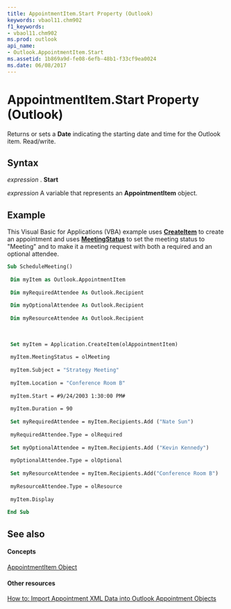 ```yaml
---
title: AppointmentItem.Start Property (Outlook)
keywords: vbaol11.chm902
f1_keywords:
- vbaol11.chm902
ms.prod: outlook
api_name:
- Outlook.AppointmentItem.Start
ms.assetid: 1b869a9d-fe08-6efb-48b1-f33cf9ea0024
ms.date: 06/08/2017
---
```



# AppointmentItem.Start Property (Outlook)

Returns or sets a **Date** indicating the starting date and time for the Outlook item. Read/write.


## Syntax

 _expression_ . **Start**

 _expression_ A variable that represents an **AppointmentItem** object.


## Example

This Visual Basic for Applications (VBA) example uses **[CreateItem](application-createitem-method-outlook.md)** to create an appointment and uses **[MeetingStatus](appointmentitem-meetingstatus-property-outlook.md)** to set the meeting status to "Meeting" and to make it a meeting request with both a required and an optional attendee.


```vb
Sub ScheduleMeeting() 
 
 Dim myItem as Outlook.AppointmentItem 
 
 Dim myRequiredAttendee As Outlook.Recipient 
 
 Dim myOptionalAttendee As Outlook.Recipient 
 
 Dim myResourceAttendee As Outlook.Recipient 
 
 
 
 Set myItem = Application.CreateItem(olAppointmentItem) 
 
 myItem.MeetingStatus = olMeeting 
 
 myItem.Subject = "Strategy Meeting" 
 
 myItem.Location = "Conference Room B" 
 
 myItem.Start = #9/24/2003 1:30:00 PM# 
 
 myItem.Duration = 90 
 
 Set myRequiredAttendee = myItem.Recipients.Add ("Nate Sun") 
 
 myRequiredAttendee.Type = olRequired 
 
 Set myOptionalAttendee = myItem.Recipients.Add ("Kevin Kennedy") 
 
 myOptionalAttendee.Type = olOptional 
 
 Set myResourceAttendee = myItem.Recipients.Add("Conference Room B") 
 
 myResourceAttendee.Type = olResource 
 
 myItem.Display 
 
End Sub
```


## See also


#### Concepts


[AppointmentItem Object](appointmentitem-object-outlook.md)
#### Other resources



[How to: Import Appointment XML Data into Outlook Appointment Objects](http://msdn.microsoft.com/library/ecfd3849-877b-01ad-2b76-1a54e980f6e2%28Office.15%29.aspx)

